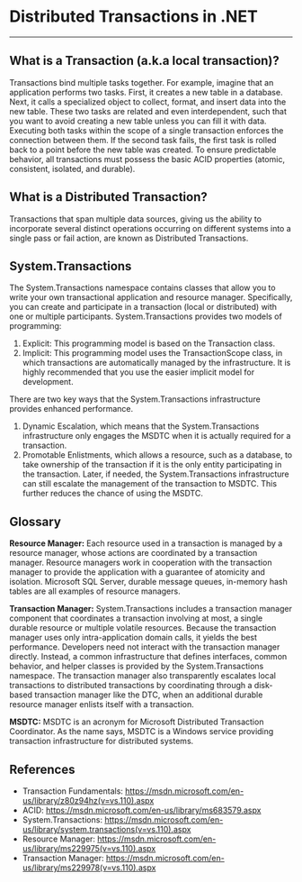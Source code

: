 
**Distributed Transactions in .NET**
=============================

----------

What is a Transaction (a.k.a local transaction)?
---------------------------
Transactions bind multiple tasks together. For example, imagine that an application performs two tasks. First, it creates a new table in a database. Next, it calls a specialized object to collect, format, and insert data into the new table. These two tasks are related and even interdependent, such that you want to avoid creating a new table unless you can fill it with data. Executing both tasks within the scope of a single transaction enforces the connection between them. If the second task fails, the first task is rolled back to a point before the new table was created. To ensure predictable behavior, all transactions must possess the basic ACID properties (atomic, consistent, isolated, and durable).

What is a Distributed Transaction?
-----------------------------------------
Transactions that span multiple data sources, giving us the ability to incorporate several distinct operations occurring on different systems into a single pass or fail action, are known as Distributed Transactions.

System.Transactions
-------------------------
The System.Transactions namespace contains classes that allow you to write your own transactional application and resource manager. Specifically, you can create and participate in a transaction (local or distributed) with one or multiple participants. System.Transactions provides two models of programming:

 1. Explicit: This programming model is based on the Transaction class.
 2. Implicit: This programming model uses the TransactionScope class, in which transactions are automatically managed by the infrastructure. It is highly recommended that you use the easier implicit model for development. 

There are two key ways that the System.Transactions infrastructure provides enhanced performance.

 1. Dynamic Escalation, which means that the System.Transactions infrastructure only engages the MSDTC when it is actually required for a transaction. 
 2. Promotable Enlistments, which allows a resource, such as a database, to take ownership of the transaction if it is the only entity participating in the transaction. Later, if needed, the System.Transactions infrastructure can still escalate the management of the transaction to MSDTC. This further reduces the chance of using the MSDTC. 

Glossary
----------
**Resource Manager:** Each resource used in a transaction is managed by a resource manager, whose actions are coordinated by a transaction manager. Resource managers work in cooperation with the transaction manager to provide the application with a guarantee of atomicity and isolation. Microsoft SQL Server, durable message queues, in-memory hash tables are all examples of resource managers.

**Transaction Manager:** System.Transactions includes a transaction manager component that coordinates a transaction involving at most, a single durable resource or multiple volatile resources. Because the transaction manager uses only intra-application domain calls, it yields the best performance. Developers need not interact with the transaction manager directly. Instead, a common infrastructure that defines interfaces, common behavior, and helper classes is provided by the System.Transactions namespace. The transaction manager also transparently escalates local transactions to distributed transactions by coordinating through a disk-based transaction manager like the DTC, when an additional durable resource manager enlists itself 
with a transaction.

**MSDTC:** MSDTC is an acronym for Microsoft Distributed Transaction Coordinator. As the name says, MSDTC is a Windows service providing transaction infrastructure for distributed systems.

References
-------------

 - Transaction Fundamentals: 
    https://msdn.microsoft.com/en-us/library/z80z94hz(v=vs.110).aspx
 - ACID: https://msdn.microsoft.com/en-us/library/ms683579.aspx
 - System.Transactions: 
   https://msdn.microsoft.com/en-us/library/system.transactions(v=vs.110).aspx
 - Resource Manager:
   https://msdn.microsoft.com/en-us/library/ms229975(v=vs.110).aspx
 - Transaction Manager: 
   https://msdn.microsoft.com/en-us/library/ms229978(v=vs.110).aspx
